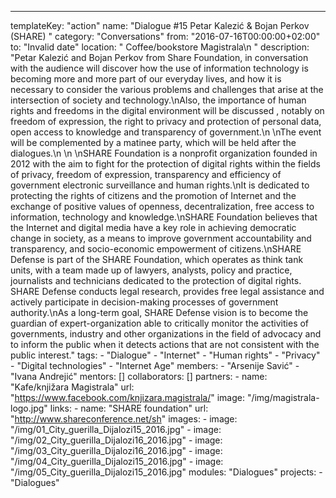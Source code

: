 ---
  templateKey: "action"
  name: "Dialogue #15 Petar Kalezić & Bojan Perkov (SHARE) "
  category: "Conversations"
  from: "2016-07-16T00:00:00+02:00"
  to: "Invalid date"
  location: " Coffee/bookstore Magistrala\n "
  description: "Petar Kalezić and Bojan Perkov from Share Foundation, in conversation with the audience will discover how the use of information technology is becoming more and more part of our everyday lives, and how it is necessary to consider the various problems and challenges that arise at the intersection of society and technology.\nAlso, the importance of human rights and freedoms in the digital environment will be discussed , notably on freedom of expression, the right to privacy and protection of personal data, open access to knowledge and transparency of government.\n \nThe event will be complemented by a matinee party, which will be held after the dialogues.\n \n \nSHARE Foundation is a nonprofit organization founded in 2012 with the aim to fight for the protection of digital rights within the fields of privacy, freedom of expression, transparency and efficiency of government electronic surveillance and human rights.\nIt is dedicated to protecting the rights of citizens and the promotion of Internet and the exchange of positive values ​​of openness, decentralization, free access to information, technology and knowledge.\nSHARE Foundation believes that the Internet and digital media have a key role in achieving democratic change in society, as a means to improve government accountability and transparency, and socio-economic empowerment of citizens.\nSHARE Defense is part of the SHARE Foundation, which operates as think tank units, with a team made up of lawyers, analysts, policy and practice, journalists and technicians dedicated to the protection of digital rights. SHARE Defense conducts legal research, provides free legal assistance and actively participate in decision-making processes of government authority.\nAs a long-term goal, SHARE Defense vision is to become the guardian of expert-organization able to critically monitor the activities of governments, industry and other organizations in the field of advocacy and to inform the public when it detects actions that are not consistent with the public interest."
  tags: 
    - "Dialogue"
    - "Internet"
    - "Human rights"
    - "Privacy"
    - "Digital technologies"
    - "Internet Age"
  members: 
    - "Arsenije Savić"
    - "Ivana Andrejić"
  mentors: []
  collaborators: []
  partners: 
    - 
      name: "Kafe/knjižara Magistrala"
      url: "https://www.facebook.com/knjizara.magistrala/"
      image: "/img/magistrala-logo.jpg"
  links: 
    - 
      name: "SHARE foundation"
      url: "http://www.shareconference.net/sh"
  images: 
    - 
      image: "/img/01_City_guerilla_Dijalozi15_2016.jpg"
    - 
      image: "/img/02_City_guerilla_Dijalozi16_2016.jpg"
    - 
      image: "/img/03_City_guerilla_Dijalozi16_2016.jpg"
    - 
      image: "/img/04_City_guerilla_Dijalozi15_2016.jpg"
    - 
      image: "/img/05_City_guerilla_Dijalozi15_2016.jpg"
  modules: "Dialogues"
  projects: 
    - "Dialogues"
